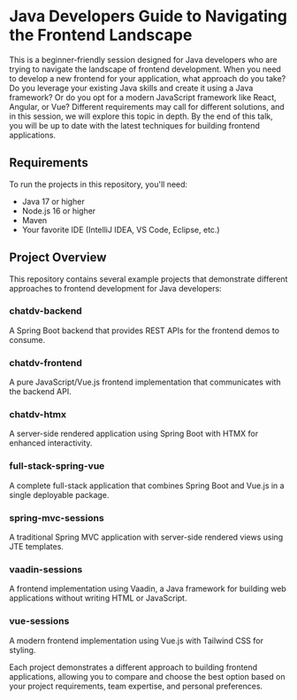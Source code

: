 # Java Developers Guide to Navigating the Frontend Landscape

This is a beginner-friendly session designed for Java developers who are trying to navigate the landscape of frontend development. When you need to develop a new frontend for your application, what approach do you take? Do you leverage your existing Java skills and create it using a Java framework? Or do you opt for a modern JavaScript framework like React, Angular, or Vue? Different requirements may call for different solutions, and in this session, we will explore this topic in depth. By the end of this talk, you will be up to date with the latest techniques for building frontend applications.

## Requirements

To run the projects in this repository, you'll need:
- Java 17 or higher
- Node.js 16 or higher
- Maven
- Your favorite IDE (IntelliJ IDEA, VS Code, Eclipse, etc.)

## Project Overview

This repository contains several example projects that demonstrate different approaches to frontend development for Java developers:

### chatdv-backend
A Spring Boot backend that provides REST APIs for the frontend demos to consume.

### chatdv-frontend
A pure JavaScript/Vue.js frontend implementation that communicates with the backend API.

### chatdv-htmx
A server-side rendered application using Spring Boot with HTMX for enhanced interactivity.

### full-stack-spring-vue
A complete full-stack application that combines Spring Boot and Vue.js in a single deployable package.

### spring-mvc-sessions
A traditional Spring MVC application with server-side rendered views using JTE templates.

### vaadin-sessions
A frontend implementation using Vaadin, a Java framework for building web applications without writing HTML or JavaScript.

### vue-sessions
A modern frontend implementation using Vue.js with Tailwind CSS for styling.

Each project demonstrates a different approach to building frontend applications, allowing you to compare and choose the best option based on your project requirements, team expertise, and personal preferences.
